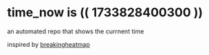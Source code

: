 # time_now is (( 1733828400300 ))

an automated repo that shows the currnent time

inspired by [breakingheatmap](https://github.com/breakingheatmap/breakingheatmap)